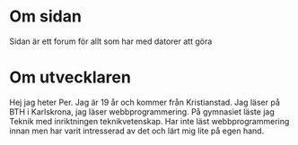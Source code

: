 Om sidan
===========================================
Sidan är ett forum för allt som har med datorer att göra

Om utvecklaren
===========================================
Hej jag heter Per. Jag är 19 år och kommer från Kristianstad. Jag läser på BTH i Karlskrona, jag läser webbprogrammering. På gymnasiet läste jag Teknik med inriktningen teknikvetenskap. Har inte läst webbprogrammering innan men har varit intresserad av det och lärt mig lite på egen hand.
